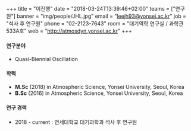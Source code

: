 +++
title = "이진행"
date = "2018-03-24T13:39:46+02:00"
teams = ["연구원"]
banner = "img/people/JHL.jpg"
email = "leejh93@yonsei.ac.kr"
job = "석사 후 연구원"
phone = "02-2123-7643"
room = "대기역학 연구실 / 과학관 533A호"
web = "http://atmosdyn.yonsei.ac.kr"
+++
 
#### 연구분야
+ Quasi-Biennial Oscillation
 
#### 학력
+ **M.Sc** (2018) in Atmospheric Science, Yonsei University, Seoul, Korea
+ **B.Sc** (2016) in Atmospheric Science, Yonsei University, Seoul, Korea
 
#### 연구 경력
+ 2018 - current : 연세대학교 대기과학과 석사 후 연구원
